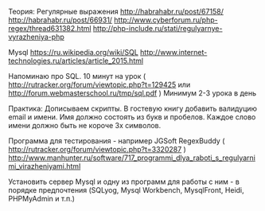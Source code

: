 Теория:
 Регулярные выражения
 http://habrahabr.ru/post/67158/
 http://habrahabr.ru/post/66931/
 http://www.cyberforum.ru/php-regex/thread631382.html
 http://php-include.ru/stati/regulyarnye-vyrazheniya-php

Mysql
https://ru.wikipedia.org/wiki/SQL
http://www.internet-technologies.ru/articles/article_2015.html


 Напоминаю про
SQL. 10 минут на урок ( http://rutracker.org/forum/viewtopic.php?t=129425 или http://forum.webmasterschool.ru/tmp/sql.pdf ) Минимум 2-3 урока в день


Практика:
Дописываем скрипты. В гостевую книгу добавить валидуцию email и имени.
Имя должно состоять из букв и пробелов. Каждое слово имени должно быть не короче 3х символов.

 Программа для тестирования - например JGSoft RegexBuddy  ( http://rutracker.org/forum/viewtopic.php?t=3320287 )
 http://www.manhunter.ru/software/717_programmi_dlya_raboti_s_regulyarnimi_virazheniyami.html


Установить сервер Mysql и одну из программ для работы с ним - в порядке предпочтения (SQLyog, Mysql Workbench, MysqlFront, Heidi,  PHPMyAdmin и т.п.)
